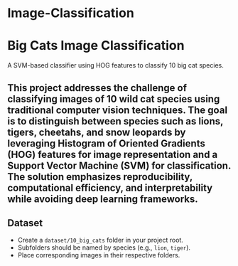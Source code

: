 # Image-Classification
# Big Cats Image Classification

A SVM-based classifier using HOG features to classify 10 big cat species.
## This project addresses the challenge of classifying images of 10 wild cat species using traditional computer vision techniques. The goal is to distinguish between species such as lions, tigers, cheetahs, and snow leopards by leveraging Histogram of Oriented Gradients (HOG) features for image representation and a Support Vector Machine (SVM) for classification. The solution emphasizes reproducibility, computational efficiency, and interpretability while avoiding deep learning frameworks.

## Dataset
- Create a `dataset/10_big_cats` folder in your project root.
- Subfolders should be named by species (e.g., `lion`, `tiger`).
- Place corresponding images in their respective folders.
